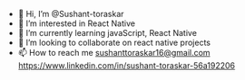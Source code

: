 - 👋 Hi, I’m @Sushant-toraskar
- 👀 I’m interested in React Native
- 🌱 I’m currently learning javaScript, React Native
- 💞️ I’m looking to collaborate on react native projects
- 📫 How to reach me sushanttoraskar16@gmail.com              
                  https://www.linkedin.com/in/sushant-toraskar-56a192206

<!---
Sushant-toraskar/Sushant-toraskar is a ✨ special ✨ repository because its `README.md` (this file) appears on your GitHub profile.
You can click the Preview link to take a look at your changes.
--->
